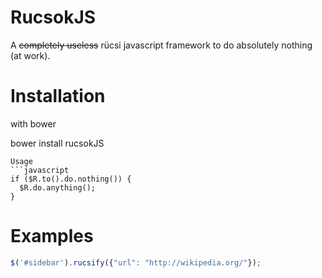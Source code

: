 # RucsokJS


A ~~completely useless~~ rücsi javascript framework to do absolutely nothing (at work).

# Installation

with bower

bower install rucsokJS
```
Usage
```javascript
if ($R.to().do.nothing()) {
  $R.do.anything();
} 
```
# Examples

```javascript
$('#sidebar').rucsify({"url": "http://wikipedia.org/"});
```